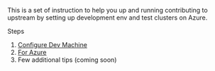 This is a set of instruction to help you up and running contributing to upstream by setting up 
development env and test clusters on Azure. 

Steps
1. [Configure Dev Machine](./config-dev-machine.md)
2. [For Azure](./for-azure.md)
3. Few additional tips (coming soon)
